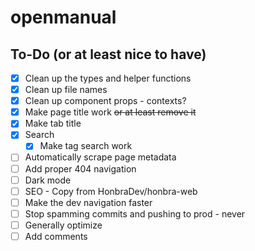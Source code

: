# openmanual

## To-Do (or at least nice to have)

- [x] Clean up the types and helper functions
- [x] Clean up file names
- [x] Clean up component props - contexts?
- [x] Make page title work ~~or at least remove it~~
- [x] Make tab title
- [x] Search
  - [x] Make tag search work
- [ ] Automatically scrape page metadata
- [ ] Add proper 404 navigation
- [ ] Dark mode
- [ ] SEO - Copy from HonbraDev/honbra-web
- [ ] Make the dev navigation faster
- [ ] Stop spamming commits and pushing to prod - never
- [ ] Generally optimize
- [ ] Add comments
